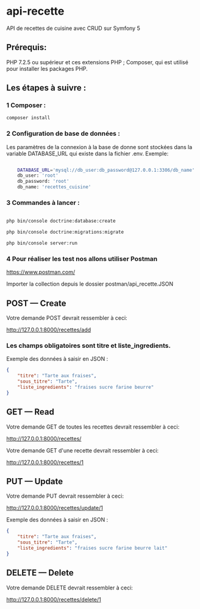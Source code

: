 # api-recette
API de recettes de cuisine avec CRUD sur Symfony 5

## Prérequis:

PHP 7.2.5 ou supérieur et ces extensions PHP ;
Composer, qui est utilisé pour installer les packages PHP.

## Les étapes à suivre :


### 1 Composer :

```bash
composer install

```

### 2 Configuration de base de données :

Les paramètres de la connexion à la base de donne sont stockées dans la variable DATABASE_URL qui existe dans la fichier .env.
    Exemple:

```bash

    DATABASE_URL='mysql://db_user:db_password@127.0.0.1:3306/db_name'
    db_user: 'root'
    db_password: 'root'
    db_name: 'recettes_cuisine'
```

### 3 Commandes à lancer : 

```bash
  
php bin/console doctrine:database:create

php bin/console doctrine:migrations:migrate

php bin/console server:run 
```

### 4 Pour réaliser les test nos allons utiliser Postman 

https://www.postman.com/

Importer la collection depuis le dossier postman/api_recette.JSON


## POST — Create
Votre demande POST devrait ressembler à ceci:

http://127.0.0.1:8000/recettes/add

### Les champs obligatoires sont titre et liste_ingredients.

Exemple des données à saisir en JSON :

```json
{
    "titre": "Tarte aux fraises",
    "sous_titre": "Tarte",
    "liste_ingredients": "fraises sucre farine beurre"
}
```

## GET — Read
Votre demande GET de toutes les recettes devrait ressembler à ceci:

http://127.0.0.1:8000/recettes/

Votre demande GET d'une recette devrait ressembler à ceci:

http://127.0.0.1:8000/recettes/1


## PUT — Update
Votre demande PUT devrait ressembler à ceci:

http://127.0.0.1:8000/recettes/update/1

Exemple des données à saisir en JSON :

```json
{
    "titre": "Tarte aux fraises",
    "sous_titre": "Tarte",
    "liste_ingredients": "fraises sucre farine beurre lait"
}
```

## DELETE — Delete
Votre demande DELETE devrait ressembler à ceci:

http://127.0.0.1:8000/recettes/delete/1
